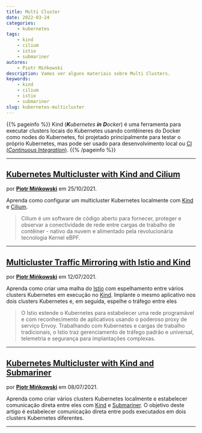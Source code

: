 ```yaml
---
title: Multi Cluster
date: 2022-03-24
categories:
    - kubernetes
tags:
    - kind
    - cilium
    - istio
    - submariner
autores:
    - Piotr Mińkowski
description: Vamos ver alguns materiais sobre Multi Clusters.
keywords:
    - kind
    - cilium
    - istio
    - submariner
slug: kubernetes-multicluster
---
```


{{% pageinfo %}}
Kind (***K**ubernetes **in** **D**ocker*) é uma ferramenta para executar clusters locais do Kubernetes usando contêineres do Docker como nodes do Kubernetes, foi projetado principalmente para testar o próprio Kubernetes, mas pode ser usado para desenvolvimento local ou [CI (*Continuous Integration*)](/blog/devops/ci-cd/).
{{% /pageinfo %}}

---

## [Kubernetes Multicluster with Kind and Cilium](https://piotrminkowski.com/2021/10/25/kubernetes-multicluster-with-kind-and-cilium/)

por [**Piotr Mińkowski**](/autores/piotr-mińkowski/) em 25/10/2021.

Aprenda como configurar um multicluster Kubernetes localmente com [Kind](https://kind.sigs.k8s.io/) e [Cilium](https://cilium.io/).

> Cilium é um software de código aberto para fornecer, proteger e observar a conectividade de rede entre cargas de trabalho de contêiner - nativo da nuvem e alimentado pela revolucionária tecnologia Kernel eBPF.

---

## [Multicluster Traffic Mirroring with Istio and Kind](https://piotrminkowski.com/2021/07/12/multicluster-traffic-mirroring-with-istio-and-kind/)

por [**Piotr Mińkowski**](/autores/piotr-mińkowski/) em 12/07/2021.

Aprenda como criar uma malha do [Istio](https://istio.io/) com espelhamento entre vários clusters Kubernetes em execução no [Kind](https://kind.sigs.k8s.io/). Implante o mesmo aplicativo nos dois clusters Kubernetes e, em seguida, espelhe o tráfego entre eles

> O Istio estende o Kubernetes para estabelecer uma rede programável e com reconhecimento de aplicativos usando o poderoso proxy de serviço Envoy. Trabalhando com Kubernetes e cargas de trabalho tradicionais, o Istio traz gerenciamento de tráfego padrão e universal, telemetria e segurança para implantações complexas.

---

## [Kubernetes Multicluster with Kind and Submariner](https://piotrminkowski.com/2021/07/08/kubernetes-multicluster-with-kind-and-submariner/)

por [**Piotr Mińkowski**](/autores/piotr-mińkowski/) em 08/07/2021.

Aprenda como criar vários clusters Kubernetes localmente e estabelecer comunicação direta entre eles com [Kind](https://kind.sigs.k8s.io/) e [Submariner](https://submariner.io/). O objetivo deste artigo é estabelecer comunicação direta entre pods executados em dois clusters Kubernetes diferentes.

---
